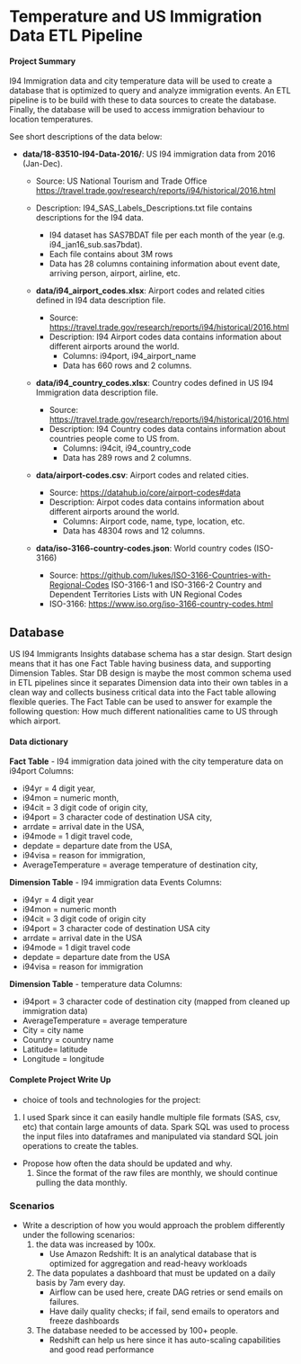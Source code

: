 # Temperature and US Immigration Data ETL Pipeline

#### Project Summary
I94 Immigration data and city temperature data will be used to create a database that is optimized to query and analyze immigration events. An ETL pipeline is to be build with these to data sources to create the database. Finally, the database will be used to access immigration behaviour to location temperatures.

See short descriptions of the data below:

* **data/18-83510-I94-Data-2016/**: US I94 immigration data from 2016 (Jan-Dec).

  * Source: US National Tourism and Trade Office https://travel.trade.gov/research/reports/i94/historical/2016.html
  * Description: I94_SAS_Labels_Descriptions.txt file contains descriptions for the I94 data.
    * I94 dataset has SAS7BDAT file per each month of the year (e.g. i94_jan16_sub.sas7bdat).
    * Each file contains about 3M rows
    * Data has 28 columns containing information about event date, arriving person, airport, airline, etc.

  * **data/i94_airport_codes.xlsx**: Airport codes and related cities defined in I94 data description file.

    * Source: https://travel.trade.gov/research/reports/i94/historical/2016.html
    * Description: I94 Airport codes data contains information about different airports around the world.
      * Columns: i94port, i94_airport_name
      * Data has 660 rows and 2 columns.

  * **data/i94_country_codes.xlsx**: Country codes defined in US I94 Immigration data description file.

    * Source: https://travel.trade.gov/research/reports/i94/historical/2016.html
    * Description: I94 Country codes data contains information about countries people come to US from.
      * Columns: i94cit, i94_country_code
      * Data has 289 rows and 2 columns.

  * **data/airport-codes.csv**: Airport codes and related cities.

    * Source: https://datahub.io/core/airport-codes#data
    * Description: Airpot codes data contains information about different airports around the world.
      * Columns: Airport code, name, type, location, etc.
      * Data has 48304 rows and 12 columns.

  * **data/iso-3166-country-codes.json**: World country codes (ISO-3166)

    * Source: https://github.com/lukes/ISO-3166-Countries-with-Regional-Codes
      ISO-3166-1 and ISO-3166-2 Country and Dependent Territories Lists with UN Regional Codes
    * ISO-3166: https://www.iso.org/iso-3166-country-codes.html

## Database

US I94 Immigrants Insights database schema has a star design. Start design means that it has one Fact Table having business data, and supporting Dimension Tables. Star DB design is maybe the most common schema used in ETL pipelines since it separates Dimension data into their own tables in a clean way and collects business critical data into the Fact table allowing flexible queries.
The Fact Table can be used to answer for example the following question: How much different nationalities came to US through which airport.

#### Data dictionary 

**Fact Table** - I94 immigration data joined with the city temperature data on i94port
Columns:
   - i94yr = 4 digit year,
   - i94mon = numeric month,
   - i94cit = 3 digit code of origin city,
   - i94port = 3 character code of destination USA city,
   - arrdate = arrival date in the USA,
   - i94mode = 1 digit travel code,
   - depdate = departure date from the USA,
   - i94visa = reason for immigration,
   - AverageTemperature = average temperature of destination city,

**Dimension Table** - I94 immigration data Events
Columns:
   - i94yr = 4 digit year
   - i94mon = numeric month
   - i94cit = 3 digit code of origin city
   - i94port = 3 character code of destination USA city
   - arrdate = arrival date in the USA
   - i94mode = 1 digit travel code
   - depdate = departure date from the USA
   - i94visa = reason for immigration

**Dimension Table** - temperature data
Columns:
- i94port = 3 character code of destination city (mapped from cleaned up immigration data)
- AverageTemperature = average temperature
- City = city name
- Country = country name
- Latitude= latitude
- Longitude = longitude

#### Complete Project Write Up
*  choice of tools and technologies for the project:
  1. I used Spark since it can easily handle multiple file formats (SAS, csv, etc) that contain large amounts of data. Spark SQL was used to process the input files into dataframes and manipulated via standard SQL join operations to create the tables.
    
* Propose how often the data should be updated and why.
    1. Since the format of the raw files are monthly, we should continue pulling the data monthly.
    
### Scenarios
* Write a description of how you would approach the problem differently under the following scenarios:
    1. the data was increased by 100x.
        - Use Amazon Redshift: It is an analytical database that is optimized for aggregation and read-heavy workloads
    2. The data populates a dashboard that must be updated on a daily basis by 7am every day.
        - Airflow can be used here, create DAG retries or send emails on failures.
        - Have daily quality checks; if fail, send emails to operators and freeze dashboards
    3. The database needed to be accessed by 100+ people.
        - Redshift can help us here since it has auto-scaling capabilities and good read performance